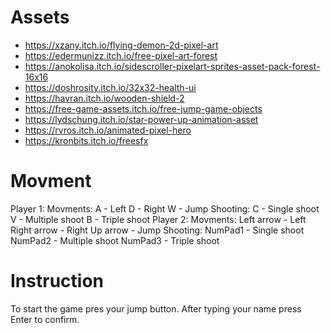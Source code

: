 # Assets

-   https://xzany.itch.io/flying-demon-2d-pixel-art
-   https://edermunizz.itch.io/free-pixel-art-forest
-   https://anokolisa.itch.io/sidescroller-pixelart-sprites-asset-pack-forest-16x16
-   https://doshrosity.itch.io/32x32-health-ui
-   https://havran.itch.io/wooden-shield-2
-   https://free-game-assets.itch.io/free-jump-game-objects
-   https://lydschung.itch.io/star-power-up-animation-asset
-   https://rvros.itch.io/animated-pixel-hero
-   https://kronbits.itch.io/freesfx

# Movment
Player 1:
  Movments:
  A - Left
  D - Right
  W - Jump
  Shooting:
  C - Single shoot
  V - Multiple shoot
  B - Triple shoot
Player 2:
  Movments:
  Left arrow - Left
  Right arrow - Right
  Up arrow - Jump
  Shooting:
  NumPad1 - Single shoot
  NumPad2 - Multiple shoot
  NumPad3 - Triple shoot
# Instruction
To start the game pres your jump button. After typing your name press Enter to confirm. 
  
